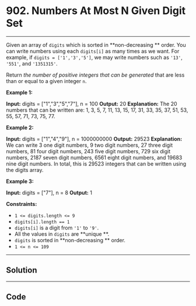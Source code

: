# 902. Numbers At Most N Given Digit Set

---

Given an array of `digits` which is sorted in **non-decreasing ** order. You can write numbers using each `digits[i]` as many times as we want. For example, if `digits = ['1','3','5']`, we may write numbers such as `'13'`, `'551'`, and `'1351315'`.

Return _the number of positive integers that can be generated_ that are less than or equal to a given integer `n`.

 

**Example 1:**


**Input:** digits = ["1","3","5","7"], n = 100
**Output:** 20
**Explanation:**
The 20 numbers that can be written are:
1, 3, 5, 7, 11, 13, 15, 17, 31, 33, 35, 37, 51, 53, 55, 57, 71, 73, 75, 77.


**Example 2:**


**Input:** digits = ["1","4","9"], n = 1000000000
**Output:** 29523
**Explanation:**
We can write 3 one digit numbers, 9 two digit numbers, 27 three digit numbers,
81 four digit numbers, 243 five digit numbers, 729 six digit numbers,
2187 seven digit numbers, 6561 eight digit numbers, and 19683 nine digit numbers.
In total, this is 29523 integers that can be written using the digits array.


**Example 3:**


**Input:** digits = ["7"], n = 8
**Output:** 1


 

**Constraints:**

  * `1 <= digits.length <= 9`
  * `digits[i].length == 1`
  * `digits[i]` is a digit from `'1'` to `'9'`.
  * All the values in `digits` are **unique **.
  * `digits` is sorted in **non-decreasing ** order.
  * `1 <= n <= 109`

---

## Solution



---

## Code
```python


```